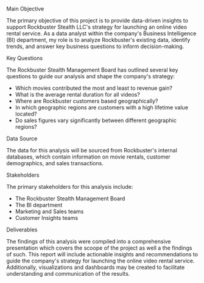 Main Objective

The primary objective of this project is to provide data-driven insights to support Rockbuster Stealth LLC's strategy for launching an online video rental service. As a data analyst within the company's Business Intelligence (BI) department, my role is to analyze Rockbuster's existing data, identify trends, and answer key business questions to inform decision-making.

Key Questions

The Rockbuster Stealth Management Board has outlined several key questions to guide our analysis and shape the company's strategy:
* Which movies contributed the most and least to revenue gain?
* What is the average rental duration for all videos?
* Where are Rockbuster customers based geographically?
* In which geographic regions are customers with a high lifetime value located?
* Do sales figures vary significantly between different geographic regions?
  
Data Source

The data for this analysis will be sourced from Rockbuster's internal databases, which contain information on movie rentals, customer demographics, and sales transactions. 

Stakeholders

The primary stakeholders for this analysis include:
* The Rockbuster Stealth Management Board
* The BI department
* Marketing and Sales teams
* Customer Insights teams
  
Deliverables

The findings of this analysis were compiled into a comprehensive presentation which covers the scoope of the project as well a the findings of such. This report will include actionable insights and recommendations to guide the company's strategy for launching the online video rental service. Additionally, visualizations and dashboards may be created to facilitate understanding and communication of the results.
